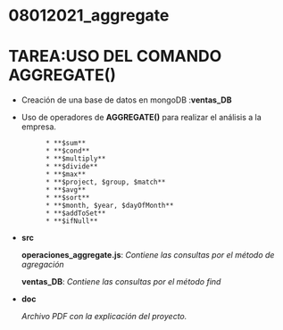 # 08012021_aggregate

# TAREA:USO DEL COMANDO AGGREGATE()
* Creación de una base de datos en mongoDB :**ventas_DB**
* Uso de operadores de **AGGREGATE()** para realizar el análisis a la empresa.
           
            * **$sum**
            * **$cond**
            * **$multiply**
            * **$divide**
            * **$max**
            * **$project, $group, $match**
            * **$avg**
            * **$sort**
            * **$month, $year, $dayOfMonth**
            * **$addToSet**
            * **$ifNull**
            

* **src**

    **operaciones_aggregate.js**: _Contiene las consultas por el método de agregación_
    
    **ventas_DB**: _Contiene las consultas por el método find_

* **doc**

    _Archivo PDF con la explicación del proyecto._ 


